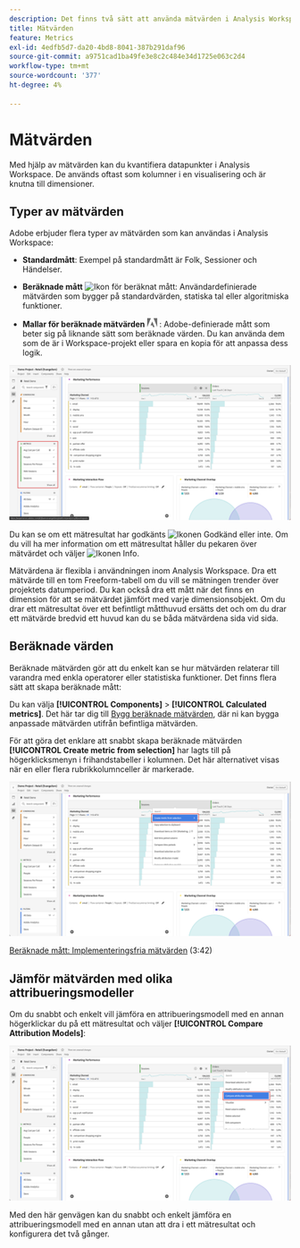 ```yaml
---
description: Det finns två sätt att använda mätvärden i Analysis Workspace.
title: Mätvärden
feature: Metrics
exl-id: 4edfb5d7-da20-4bd8-8041-387b291daf96
source-git-commit: a9751cad1ba49fe3e8c2c484e34d1725e063c2d4
workflow-type: tm+mt
source-wordcount: '377'
ht-degree: 4%

---
```


# Mätvärden

Med hjälp av mätvärden kan du kvantifiera datapunkter i Analysis Workspace. De används oftast som kolumner i en visualisering och är knutna till dimensioner.


## Typer av mätvärden

Adobe erbjuder flera typer av mätvärden som kan användas i Analysis Workspace:

* **Standardmått**: Exempel på standardmått är Folk, Sessioner och Händelser.

* **Beräknade mått** ![Ikon för beräknat mått](https://spectrum.adobe.com/static/icons/workflow_18/Smock_Calculator_18_N.svg): Användardefinierade mätvärden som bygger på standardvärden, statiska tal eller algoritmiska funktioner.

* **Mallar för beräknade mätvärden**  <img src="./assets/adobe-logo.svg" width="18"> : Adobe-definierade mått som beter sig på liknande sätt som beräknade värden. Du kan använda dem som de är i Workspace-projekt eller spara en kopia för att anpassa dess logik.


![Mätvärden i användargränssnittet](assets/cja-metrics.png)

Du kan se om ett mätresultat har godkänts ![Ikonen Godkänd](https://spectrum.adobe.com/static/icons/ui_18/CheckmarkSize100.svg)  eller inte. Om du vill ha mer information om ett mätresultat håller du pekaren över mätvärdet och väljer ![Ikonen Info](https://spectrum.adobe.com/static/icons/workflow_18/Smock_InfoOutline_18_N.svg).


Mätvärdena är flexibla i användningen inom Analysis Workspace. Dra ett mätvärde till en tom Freeform-tabell om du vill se mätningen trender över projektets datumperiod. Du kan också dra ett mått när det finns en dimension för att se mätvärdet jämfört med varje dimensionsobjekt. Om du drar ett mätresultat över ett befintligt måtthuvud ersätts det och om du drar ett mätvärde bredvid ett huvud kan du se båda mätvärdena sida vid sida.

## Beräknade värden

Beräknade mätvärden gör att du enkelt kan se hur mätvärden relaterar till varandra med enkla operatorer eller statistiska funktioner. Det finns flera sätt att skapa beräknade mått:

Du kan välja **[!UICONTROL Components]** > **[!UICONTROL Calculated metrics]**. Det här tar dig till [Bygg beräknade mätvärden](/help/components/calc-metrics/calc-metr-overview.md), där ni kan bygga anpassade mätvärden utifrån befintliga mätvärden.

För att göra det enklare att snabbt skapa beräknade mätvärden **[!UICONTROL Create metric from selection]** har lagts till på högerklicksmenyn i frihandstabeller i kolumnen. Det här alternativet visas när en eller flera rubrikkolumnceller är markerade.

![Skapa från markering](assets/create-metric-from-selection.png)

[Beräknade mått: Implementeringsfria mätvärden](https://experienceleague.adobe.com/docs/analytics-learn/tutorials/components/calculated-metrics/calculated-metrics-implementationless-metrics.html) (3:42)

## Jämför mätvärden med olika attribueringsmodeller

Om du snabbt och enkelt vill jämföra en attribueringsmodell med en annan högerklickar du på ett mätresultat och väljer **[!UICONTROL Compare Attribution Models]**:

![Jämför attribuering](assets/compare-attribution.png)

Med den här genvägen kan du snabbt och enkelt jämföra en attribueringsmodell med en annan utan att dra i ett mätresultat och konfigurera det två gånger.
